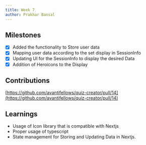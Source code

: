 ```yaml
---
title: Week 7
author: Prakhar Bansal
---
```


## Milestones

- [x] Added the functionality to Store user data
- [x] Mapping user data according to the set display in SessionInfo
- [x] Updating UI for the SessionInfo to display the desired Data
- [x] Addition of Heroicons to the Display

## Contributions

[https://github.com/avantifellows/quiz-creator/pull/14](https://github.com/avantifellows/quiz-creator/pull/14)

## Learnings

- Usage of Icon library that is compatible with Nextjs
- Proper usage of typescript
- State management for Storing and Updating Data in Nextjs.
